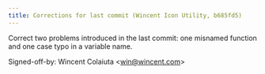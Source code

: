 ```yaml
---
title: Corrections for last commit (Wincent Icon Utility, b685fd5)
---
```


Correct two problems introduced in the last commit: one misnamed function and one case typo in a variable name.

Signed-off-by: Wincent Colaiuta &lt;win@wincent.com&gt;
